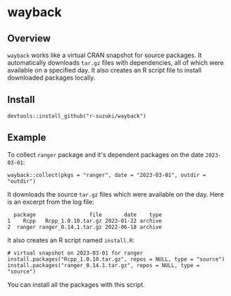 # wayback

## Overview

`wayback` works like a virtual CRAN snapshot for source packages.
It automatically downloads `tar.gz` files with dependencies,
all of which were available on a specified day. It also creates
an R script file to install downloaded packages locally.

## Install

```
devtools::install_github("r-suzuki/wayback")
```

## Example
To collect `ranger` package and it's dependent packages on the date `2023-03-01`:

```
wayback::collect(pkgs = "ranger", date = "2023-03-01", outdir = "outdir")
```

It downloads the source `tar.gz` files which were available on the day.
Here is an excerpt from the log file:

```
  package                 file       date    type
1    Rcpp   Rcpp_1.0.10.tar.gz 2023-01-22 archive
2  ranger ranger_0.14.1.tar.gz 2022-06-18 archive
```

It also creates an R script named `install.R`:

```
# virtual snapshot on 2023-03-01 for ranger
install.packages("Rcpp_1.0.10.tar.gz", repos = NULL, type = "source")
install.packages("ranger_0.14.1.tar.gz", repos = NULL, type = "source")
```

You can install all the packages with this script.
